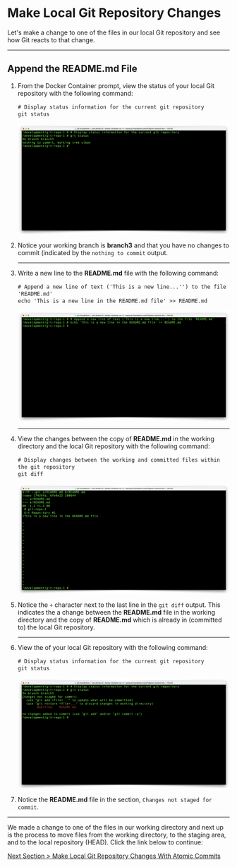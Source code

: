 # Make Local Git Repository Changes

Let's make a change to one of the files in our local Git repository and see how Git reacts to that change.

---

## Append the README.md File

1. From the Docker Container prompt, view the status of your local Git repository with the following command:

    ```shell
    # Display status information for the current git repository
    git status
    ```

    ![git-status-1](../images/git-status-1.png "Display the git repository status")

2. Notice your working branch is **branch3** and that you have no changes to commit (indicated by the `nothing to commit` output.

    ---

3. Write a new line to the **README.md** file with the following command:

    ```shell
    # Append a new line of text ('This is a new line...'') to the file 'README.md'
    echo 'This is a new line in the README.md file' >> README.md
    ```

    ![container-echo-readme](../images/container-echo-readme.png "Add a new line of text to 'README.md'")

    ---

4. View the changes between the copy of **README.md** in the working directory and the local Git repository with the following command:

    ```shell
    # Display changes between the working and committed files within the git repository
    git diff
    ```

    ![git-diff-readme-1](../images/git-diff-readme-1.png "Display changes between the working and committed copies of 'README.md'")

5. Notice the `+` character next to the last line in the `git diff` output.  This indicates the a change between the **README.md** file in the working directory and the copy of **README.md** which is already in (committed to) the local Git repository.

    ---

6. View the of your local Git repository with the following command:

    ```shell
    # Display status information for the current git repository
    git status
    ```

    ![git-status-2](../images/git-status-2.png "Display the git repository status")

7. Notice the **README.md** file in the section, `Changes not staged for commit`.

---

We made a change to one of the files in our working directory and next up is the process to move files from the working directory, to the staging area, and to the local repository (HEAD). Click the link below to continue:

[Next Section > Make Local Git Repository Changes With Atomic Commits](section_9.md "SMake Local Git Repository Changes With Atomic Commits")

